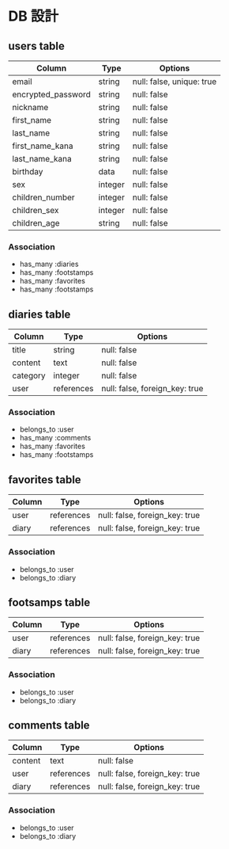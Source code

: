 #  DB 設計

## users table

| Column             | Type                | Options                   |
|--------------------|---------------------|---------------------------|
| email              | string              | null: false, unique: true |
| encrypted_password | string              | null: false               |
| nickname           | string              | null: false               |
| first_name         | string              | null: false               |
| last_name          | string              | null: false               |
| first_name_kana    | string              | null: false               |
| last_name_kana     | string              | null: false               |
| birthday           | data                | null: false               |
| sex                | integer             | null: false               |
| children_number    | integer             | null: false               |
| children_sex       | integer             | null: false               |
| children_age       | string              | null: false               |


### Association

* has_many   :diaries
* has_many   :footstamps
* has_many   :favorites
* has_many   :footstamps

## diaries table

| Column  | Type       | Options                        |
| ------- | ---------- | ------------------------------ |
| title   | string     | null: false                    |
| content | text       | null: false                    |
| category| integer    | null: false                    |
| user    | references | null: false, foreign_key: true |

### Association

* belongs_to :user
* has_many   :comments
* has_many   :favorites
* has_many   :footstamps

## favorites table

| Column  | Type       | Options                        |
| ------- | ---------- | ------------------------------ |
| user    | references | null: false, foreign_key: true |
| diary   | references | null: false, foreign_key: true |

### Association

* belongs_to :user
* belongs_to :diary

## footsamps table

| Column  | Type       | Options                        |
| ------- | ---------- | ------------------------------ |
| user    | references | null: false, foreign_key: true |
| diary   | references | null: false, foreign_key: true |

### Association

* belongs_to :user
* belongs_to :diary

## comments table

| Column  | Type       | Options                        |
| ------- | ---------- | ------------------------------ |
| content | text       | null: false                    |
| user    | references | null: false, foreign_key: true |
| diary   | references | null: false, foreign_key: true |

### Association

* belongs_to :user
* belongs_to :diary
